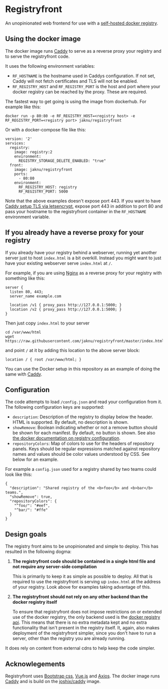 # Registryfront

An unopinionated web frontend for use with a [self-hosted docker registry](https://docs.docker.com/registry/).

## Using the docker image

The docker image runs [Caddy](https://caddyserver.com) to serve as a reverse proxy your registry and to serve the registryfront code.

It uses the following environment variables:
  - `RF_HOSTNAME` is the hostname used in Caddys configuration. If not set, Caddy will not fetch certificates and TLS will not be enabled.
  - `RF_REGISTRY_HOST` and `RF_REGISTRY_PORT` is the host and port where your docker registry can be reached by the proxy. These are required.

The fastest way to get going is using the image from dockerhub. For example like this:

    docker run -p 80:80 -e RF_REGISTRY_HOST=<registry host> -e RF_REGISTRY_PORT=<registry port> jaknu/registryfront

Or with a docker-compose file like this:
    
    version: '2'
    services:
      registry:
        image: registry:2
        environment:
          REGISTRY_STORAGE_DELETE_ENABLED: "true"
      front:
        image: jaknu/registryfront
        ports:
          - 80:80
        environment:
          RF_REGISTRY_HOST: registry
          RF_REGISTRY_PORT: 5000

Note that the above examples doesn't expose port 443. If you want to have [Caddy setup TLS via letsencrypt](https://caddyserver.com/docs/automatic-https), expose port 443 in addition to port 80 and pass your hostname to the registryfront container in the `RF_HOSTNAME` environment variable.

## If you already have a reverse proxy for your registry

If you already have your registry behind a webserver, running yet another server just to host `index.html` is a bit overkill. Instead you might want to just have your existing webserver serve `index.html` at `/`.

For example, if you are using [Nginx](https://www.nginx.com) as a reverse proxy for your registry with something like this:

    server {
      listen 80, 443;
      server_name example.com
    
      location /v1 { proxy_pass http://127.0.0.1:5000; }
      location /v2 { proxy_pass http://127.0.0.1:5000; }
    }

Then just copy `index.html` to your server

    cd /var/www/html
    wget https://raw.githubusercontent.com/jaknu/registryfront/master/index.html

and point `/` at it by adding this location to the above server block:

	location / { root /var/www/html; }
    
You can use the Docker setup in this repository as an example of doing the same with [Caddy](https://caddyserver.com/).

## Configuration

The code attempts to load `/config.json` and read your configuration from it. The following configuration keys are supported:

  - `description`: Description of the registry to display below the header. HTML is supported. By default, no description is shown.
  - `showRemove`: Boolean indicating whether or not a remove button should be shown for each manifest. By default, no button is shown. See also [the docker documentation on registry configuration](https://docs.docker.com/registry/configuration/#delete).
  - `repositoryColors`: Map of colors to use for the headers of repository panels. Keys should be regular expressions matched against repository names and values should be color values understood by CSS. See below for an example.

For example a `config.json` used for a registry shared by two teams could look like this:

    {
      "description": "Shared registry of the <b>foo</b> and <b>bar</b> teams.",
      "showRemove": true,
      "repositoryColors": {
        "^foo/": "#eef",
        "^bar/": "#ffe"
      }
    }

## Design goals

The registry front aims to be unopinionated and simple to deploy. This has resulted in the following dogma:

1. **The registryfront code should be contained in a single html file and not require any server-side compilation**

   This is primarily to keep it as simple as possible to deploy. All that is required to use the registryfront is serving up `index.html` at the address of your registry. Look above for examples taking advantage of this.

2. **The registryfront should not rely on any other backend than the docker registry itself**

   To ensure that registryfront does not impose restrictions on or extended use of the docker registry, the only backend used is the [docker registry api](https://docs.docker.com/registry/spec/api/). This means that there is no extra metadata kept and no extra functionality that isn't present in the registry itself. It, again, also makes deployment of the registryfront simpler, since you don't have to run a server, other than the registry you are already running.

  It does rely on content from external cdns to help keep the code simpler.

## Acknowlegements

Registryfront uses [Bootstrap css](http://getbootstrap.com/), [Vue.js](https://vuejs.org/) and [Axios](http://getbootstrap.com/).
The docker image runs [Caddy](https://caddyserver.com/) and is build on the [joshix/caddy](https://hub.docker.com/r/joshix/caddy/) image.
